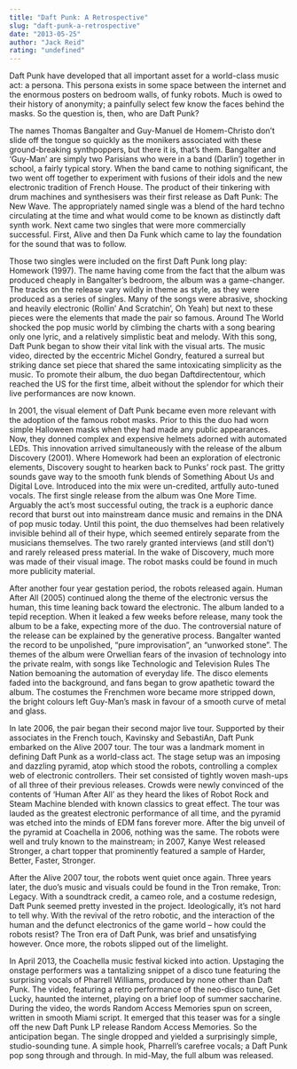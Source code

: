```yaml
---
title: "Daft Punk: A Retrospective"
slug: "daft-punk-a-retrospective"
date: "2013-05-25"
author: "Jack Reid"
rating: "undefined"
---
```


Daft Punk have developed that all important asset for a world-class music act: a persona. This persona exists in some space between the internet and the enormous posters on bedroom walls, of funky robots. Much is owed to their history of anonymity; a painfully select few know the faces behind the masks. So the question is, then, who are Daft Punk?

The names Thomas Bangalter and Guy-Manuel de Homem-Christo don’t slide off the tongue so quickly as the monikers associated with these ground-breaking synthpoppers, but there it is, that’s them. Bangalter and ‘Guy-Man’ are simply two Parisians who were in a band (Darlin’) together in school, a fairly typical story. When the band came to nothing significant, the two went off together to experiment with fusions of their idols and the new electronic tradition of French House. The product of their tinkering with drum machines and synthesisers was their first release as Daft Punk: The New Wave. The appropriately named single was a blend of the hard techno circulating at the time and what would come to be known as distinctly daft synth work. Next came two singles that were more commercially successful. First, Alive and then Da Funk which came to lay the foundation for the sound that was to follow.

Those two singles were included on the first Daft Punk long play: Homework (1997). The name having come from the fact that the album was produced cheaply in Bangalter’s bedroom, the album was a game-changer. The tracks on the release vary wildly in theme as style, as they were produced as a series of singles. Many of the songs were abrasive, shocking and heavily electronic (Rollin’ And Scratchin’, Oh Yeah) but next to these pieces were the elements that made the pair so famous. Around The World shocked the pop music world by climbing the charts with a song bearing only one lyric, and a relatively simplistic beat and melody. With this song, Daft Punk began to show their vital link with the visual arts. The music video, directed by the eccentric Michel Gondry, featured a surreal but striking dance set piece that shared the same intoxicating simplicity as the music. To promote their album, the duo began Daftdirectentour, which reached the US for the first time, albeit without the splendor for which their live performances are now known.

In 2001, the visual element of Daft Punk became even more relevant with the adoption of the famous robot masks. Prior to this the duo had worn simple Halloween masks when they had made any public appearances. Now, they donned complex and expensive helmets adorned with automated LEDs. This innovation arrived simultaneously with the release of the album Discovery (2001). Where Homework had been an exploration of electronic elements, Discovery sought to hearken back to Punks’ rock past. The gritty sounds gave way to the smooth funk blends of Something About Us and Digital Love. Introduced into the mix were un-credited, artfully auto-tuned vocals. The first single release from the album was One More Time. Arguably the act’s most successful outing, the track is a euphoric dance record that burst out into mainstream dance music and remains in the DNA of pop music today. Until this point, the duo themselves had been relatively invisible behind all of their hype, which seemed entirely separate from the musicians themselves. The two rarely granted interviews (and still don’t) and rarely released press material. In the wake of Discovery, much more was made of their visual image. The robot masks could be found in much more publicity material.

After another four year gestation period, the robots released again. Human After All (2005) continued along the theme of the electronic versus the human, this time leaning back toward the electronic. The album landed to a tepid reception. When it leaked a few weeks before release, many took the album to be a fake, expecting more of the duo. The controversial nature of the release can be explained by the generative process. Bangalter wanted the record to be unpolished, “pure improvisation”, an “unworked stone”. The themes of the album were Orwellian fears of the invasion of technology into the private realm, with songs like Technologic and Television Rules The Nation bemoaning the automation of everyday life. The disco elements faded into the background, and fans began to grow apathetic toward the album. The costumes the Frenchmen wore became more stripped down, the bright colours left Guy-Man’s mask in favour of a smooth curve of metal and glass.

In late 2006, the pair began their second major live tour. Supported by their associates in the French touch, Kavinsky and SebastiAn, Daft Punk embarked on the Alive 2007 tour. The tour was a landmark moment in defining Daft Punk as a world-class act. The stage setup was an imposing and dazzling pyramid, atop which stood the robots, controlling a complex web of electronic controllers. Their set consisted of tightly woven mash-ups of all three of their previous releases. Crowds were newly convinced of the contents of ‘Human After All’ as they heard the likes of Robot Rock and Steam Machine blended with known classics to great effect. The tour was lauded as the greatest electronic performance of all time, and the pyramid was etched into the minds of EDM fans forever more. After the big unveil of the pyramid at Coachella in 2006, nothing was the same. The robots were well and truly known to the mainstream; in 2007, Kanye West released Stronger, a chart topper that prominently featured a sample of Harder, Better, Faster, Stronger.

After the Alive 2007 tour, the robots went quiet once again. Three years later, the duo’s music and visuals could be found in the Tron remake, Tron: Legacy. With a soundtrack credit, a cameo role, and a costume redesign, Daft Punk seemed pretty invested in the project. Ideologically, it’s not hard to tell why. With the revival of the retro robotic, and the interaction of the human and the defunct electronics of the game world – how could the robots resist? The Tron era of Daft Punk, was brief and unsatisfying however. Once more, the robots slipped out of the limelight.

In April 2013, the Coachella music festival kicked into action. Upstaging the onstage performers was a tantalizing snippet of a disco tune featuring the surprising vocals of Pharrell Williams, produced by none other than Daft Punk. The video, featuring a retro performance of the neo-disco tune, Get Lucky, haunted the internet, playing on a brief loop of summer saccharine. During the video, the words Random Access Memories spun on screen, written in smooth Miami script. It emerged that this teaser was for a single off the new Daft Punk LP release Random Access Memories. So the anticipation began. The single dropped and yielded a surprisingly simple, studio-sounding tune. A simple hook, Pharrell’s carefree vocals; a Daft Punk pop song through and through. In mid-May, the full album was released.
